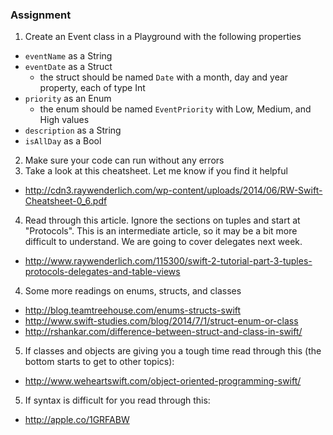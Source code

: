### Assignment

1. Create an Event class in a Playground with the following properties
  * `eventName` as a String
  * `eventDate` as a Struct
    * the struct should be named `Date` with a month, day and year property, each of type Int
  * `priority` as an Enum
    * the enum should be named `EventPriority` with Low, Medium, and High values
  * `description` as a String
  * `isAllDay` as a Bool
  
2. Make sure your code can run without any errors
3. Take a look at this cheatsheet. Let me know if you find it helpful
  * http://cdn3.raywenderlich.com/wp-content/uploads/2014/06/RW-Swift-Cheatsheet-0_6.pdf
4. Read through this article. Ignore the sections on tuples and start at "Protocols". This is an intermediate article, so it may be a bit more difficult to understand. We are going to cover delegates next week. 
  * http://www.raywenderlich.com/115300/swift-2-tutorial-part-3-tuples-protocols-delegates-and-table-views
4. Some more readings on enums, structs, and classes
  * http://blog.teamtreehouse.com/enums-structs-swift
  * http://www.swift-studies.com/blog/2014/7/1/struct-enum-or-class
  * http://rshankar.com/difference-between-struct-and-class-in-swift/
5. If classes and objects are giving you a tough time read through this (the bottom starts to get to other topics):
  * http://www.weheartswift.com/object-oriented-programming-swift/
5. If syntax is difficult for you read through this:
  * http://apple.co/1GRFABW
  
